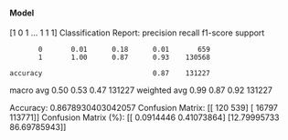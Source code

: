 #### Model
[1 0 1 ... 1 1 1]
Classification Report:
              precision    recall  f1-score   support

           0       0.01      0.18      0.01       659
           1       1.00      0.87      0.93    130568

    accuracy                           0.87    131227
   macro avg       0.50      0.53      0.47    131227
weighted avg       0.99      0.87      0.92    131227

Accuracy: 0.8678930403042057
Confusion Matrix:
[[   120    539]
 [ 16797 113771]]
Confusion Matrix (%):
[[ 0.0914446   0.41073864]
 [12.79995733 86.69785943]]
